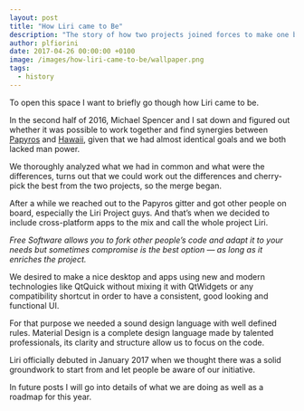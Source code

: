 ```yaml
---
layout:	post
title: "How Liri came to Be"
description: "The story of how two projects joined forces to make one better"
author: plfiorini
date: 2017-04-26 00:00:00 +0100
image: /images/how-liri-came-to-be/wallpaper.png
tags:
  - history
---
```


To open this space I want to briefly go though how Liri came to be.

In the second half of 2016, Michael Spencer and I sat down and figured out
whether it was possible to work together and find synergies between
[Papyros][papyros] and [Hawaii][hawaii], given that we had almost identical
goals and we both lacked man power.

We thoroughly analyzed what we had in common and what were the differences,
turns out that we could work out the differences and cherry-pick the best
from the two projects, so the merge began.

After a while we reached out to the Papyros gitter and got other people on
board, especially the Liri Project guys. And that’s when we decided to include
cross-platform apps to the mix and call the whole project Liri.

*Free Software allows you to fork other people’s code and adapt it to your
needs but sometimes compromise is the best option — as long as it enriches
the project.*

We desired to make a nice desktop and apps using new and modern technologies
like QtQuick without mixing it with QtWidgets or any compatibility shortcut
in order to have a consistent, good looking and functional UI.

For that purpose we needed a sound design language with well defined rules.
Material Design is a complete design language made by talented professionals,
its clarity and structure allow us to focus on the code.

Liri officially debuted in January 2017 when we thought there was a solid
groundwork to start from and let people be aware of our initiative.

In future posts I will go into details of what we are doing as well as a
roadmap for this year.

[papyros]: https://github.com/papyros
[hawaii]: https://github.com/hawaii-desktop
